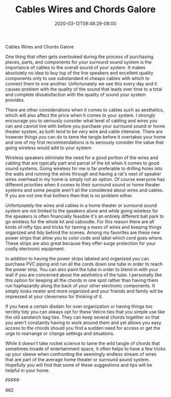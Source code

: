 ﻿---
title: "Cables Wires and Chords Galore"
date: 2020-03-12T09:48:29-08:00
description: "Surround Sound TXT Tips for Web Success"
featured_image: "/images/Surround Sound TXT.jpg"
tags: ["Surround Sound TXT"]
---

Cables Wires and Chords Galore

One thing that often gets overlooked during the process of purchasing pieces, parts, and components for your surround sound system is the importance of cables to the overall sound of your system. It makes absolutely no idea to buy top of the line speakers and excellent quality components only to use substandard el cheapo cables with which to connect them to one another. Unfortunately we see this every day and it causes problem with the quality of the sound that leads over time to a total and complete dissatisfaction with the quality of sound your system provides. 

There are other considerations when it comes to cables such as aesthetics, which will also affect the price when it comes to your system. I strongly encourage you to seriously consider what level of cabling and wires you can and cannot live with before you purchase your surround sound or home theater system, as both tend to be very wire and cable intensive. There are however things you can do to tame the tangle before it overtakes your home and one of my first recommendations is to seriously consider the value that going wireless would add to your system.

Wireless speakers eliminate the need for a good portion of the wires and cabling that are typically part and parcel of the lot when it comes to good sound systems. Going wireless for me is far preferable to drilling holes into the walls and running the wires through and having a rat's next of speaker wires overhead in my home is simply not an option. Of course everyone has different priorities when it comes to their surround sound or home theater systems and some people aren't all the considered about wires and cables. If you are not one that bothers then that is no problem either.

Unfortunately the wires and cables in a home theater or surround sound system are not limited to the speakers alone and while going wireless for the speakers is often financially feasible it's an entirely different ball park to go wireless for the whole kit and caboodle. For this reason there are all kinds of nifty tips and tricks for taming a mess of wires and keeping things organized and tidy behind the scenes. Among my favorites are these new power strips that allow you to color code and label which cord goes where. These strips are also great because they offer surge protection for your costly electronic equipment. 

In addition to having the power strips labeled and organized you can purchase PVC piping and run all the cords down one tube in order to reach the power strip. You can also paint the tube in order to blend in with your wall if you are concerned about the aesthetics of the tube. I personally like this option for keeping all the chords in one spot rather than having them run haphazardly along the back of your other electronic components. It simply looks neater and more organized and your friends and family will be impressed at your cleverness for thinking of it. 

If you have a certain disdain for over organization or having things too terribly tidy you can always opt for these Velcro ties that you simple use like the old sandwich bag ties. They can keep several chords together so that you aren't constantly having to work around them and yet allows you easy access to the chords should you find a sudden need for access or get the urge to rearrange or change settings and situations. 

While it doesn't take rocket science to tame the wild tangle of chords that sometimes invade of entertainment space, it often helps to have a few tricks up your sleeve when confronting the seemingly endless stream of wires that are part of the average home theater or surround sound system. Hopefully you will find that some of these suggestions and tips will be helpful in your home.

PPPPP

662

